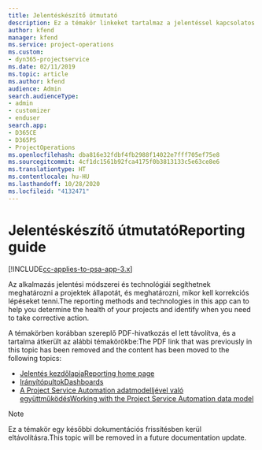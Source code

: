 ```yaml
---
title: Jelentéskészítő útmutató
description: Ez a témakör linkeket tartalmaz a jelentéssel kapcsolatos információkhoz.
author: kfend
manager: kfend
ms.service: project-operations
ms.custom:
- dyn365-projectservice
ms.date: 02/11/2019
ms.topic: article
ms.author: kfend
audience: Admin
search.audienceType:
- admin
- customizer
- enduser
search.app:
- D365CE
- D365PS
- ProjectOperations
ms.openlocfilehash: dba816e32fdbf4fb2988f14022e7fff705ef75e8
ms.sourcegitcommit: 4cf1dc1561b92fca4175f0b3813133c5e63ce8e6
ms.translationtype: HT
ms.contentlocale: hu-HU
ms.lasthandoff: 10/28/2020
ms.locfileid: "4132471"
---
```

# <a name="reporting-guide"></a><span data-ttu-id="41d22-103">Jelentéskészítő útmutató</span><span class="sxs-lookup"><span data-stu-id="41d22-103">Reporting guide</span></span>

[!INCLUDE[cc-applies-to-psa-app-3.x](../../includes/cc-applies-to-psa-app-3x.md)]

<span data-ttu-id="41d22-104">Az alkalmazás jelentési módszerei és technológiái segíthetnek meghatározni a projektek állapotát, és meghatározni, mikor kell korrekciós lépéseket tenni.</span><span class="sxs-lookup"><span data-stu-id="41d22-104">The reporting methods and technologies in this app can to help you determine the health of your projects and identify when you need to take corrective action.</span></span> 

<span data-ttu-id="41d22-105">A témakörben korábban szereplő PDF-hivatkozás el lett távolítva, és a tartalma átkerült az alábbi témakörökbe:</span><span class="sxs-lookup"><span data-stu-id="41d22-105">The PDF link that was previously in this topic has been removed and the content has been moved to the following topics:</span></span>

- [<span data-ttu-id="41d22-106">Jelentés kezdőlapja</span><span class="sxs-lookup"><span data-stu-id="41d22-106">Reporting home page</span></span>](../reports-reporting-dynamics-365-project-service.md)
- [<span data-ttu-id="41d22-107">Irányítópultok</span><span class="sxs-lookup"><span data-stu-id="41d22-107">Dashboards</span></span>](../reports-dashboards.md)
- [<span data-ttu-id="41d22-108">A Project Service Automation adatmodelljével való együttműködés</span><span class="sxs-lookup"><span data-stu-id="41d22-108">Working with the Project Service Automation data model</span></span>](../reports-working-project-service-data-model.md)

> [!NOTE]
> <span data-ttu-id="41d22-109">Ez a témakör egy későbbi dokumentációs frissítésben kerül eltávolításra.</span><span class="sxs-lookup"><span data-stu-id="41d22-109">This topic will be removed in a future documentation update.</span></span> 
